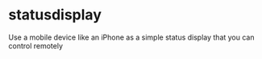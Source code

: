 # statusdisplay
Use a mobile device like an iPhone as a simple status display that you can control remotely
